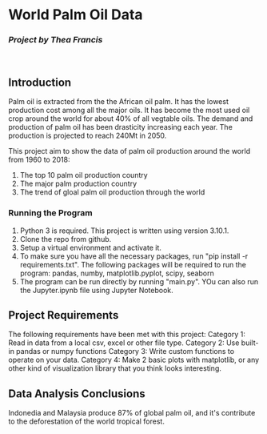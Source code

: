 # **World Palm Oil Data**
### *Project by Thea Francis*
<br/>

## Introduction

Palm oil is extracted from the the African oil palm. It has the lowest production cost among all the major oils. It has become the most used oil crop around the world for about 40% of all vegtable oils. The demand and production of palm oil has been drasticity increasing each year. The production is projected to reach 240Mt in 2050.


This project aim to show the data of palm oil production around the world from 1960 to 2018:

 1. The top 10 palm oil production country
 2. The major palm production country
 3. The trend of gloal palm oil production through the world
 


### Running the Program
1. Python 3 is required. This project is written using version 3.10.1.
2. Clone the repo from github.
3. Setup a virtual environment and activate it.
4. To make sure you have all the necessary packages, run "pip install -r requirements.txt". The following packages will be required to run the program: 
        pandas, 
        numby, 
        matplotlib.pyplot, 
        scipy,
        seaborn
5. The program can be run directly by running "main.py". YOu can also run the Jupyter.ipynb file using Jupyter Notebook.


## Project Requirements

The following requirements have been met with this project:
Category 1:
   Read in data from a local csv, excel or other file type.
Category 2:
    Use built-in pandas or numpy functions
Category 3:
    Write custom functions to operate on your data.
Category 4:
    Make 2 basic plots with matplotlib, or any other kind of visualization library that you think looks interesting.


## Data Analysis Conclusions
Indonedia and Malaysia produce 87% of global palm oil, and it's contribute to the deforestation of the world tropical forest.

